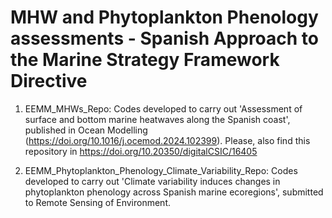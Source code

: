 # MHW and Phytoplankton Phenology assessments - Spanish Approach to the Marine Strategy Framework Directive
1. EEMM_MHWs_Repo: Codes developed to carry out 'Assessment of surface and bottom marine heatwaves along the Spanish coast', published in Ocean Modelling (https://doi.org/10.1016/j.ocemod.2024.102399). 
Please, also find this repository in 	https://doi.org/10.20350/digitalCSIC/16405

2. EEMM_Phytoplankton_Phenology_Climate_Variability_Repo: Codes developed to carry out 'Climate variability induces changes in phytoplankton phenology across Spanish marine ecoregions', submitted to Remote Sensing of Environment.
